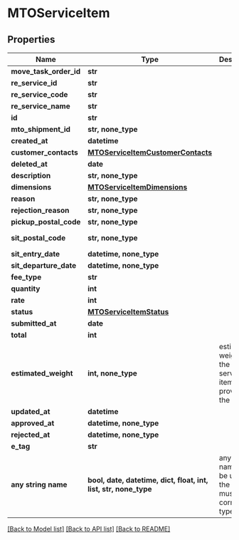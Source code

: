 # MTOServiceItem


## Properties
Name | Type | Description | Notes
------------ | ------------- | ------------- | -------------
**move_task_order_id** | **str** |  | 
**re_service_id** | **str** |  | 
**re_service_code** | **str** |  | 
**re_service_name** | **str** |  | 
**id** | **str** |  | 
**mto_shipment_id** | **str, none_type** |  | [optional] 
**created_at** | **datetime** |  | [optional] 
**customer_contacts** | [**MTOServiceItemCustomerContacts**](MTOServiceItemCustomerContacts.md) |  | [optional] 
**deleted_at** | **date** |  | [optional] 
**description** | **str, none_type** |  | [optional] 
**dimensions** | [**MTOServiceItemDimensions**](MTOServiceItemDimensions.md) |  | [optional] 
**reason** | **str, none_type** |  | [optional] 
**rejection_reason** | **str, none_type** |  | [optional] 
**pickup_postal_code** | **str, none_type** |  | [optional] 
**sit_postal_code** | **str, none_type** |  | [optional] [readonly] 
**sit_entry_date** | **datetime, none_type** |  | [optional] 
**sit_departure_date** | **datetime, none_type** |  | [optional] 
**fee_type** | **str** |  | [optional] 
**quantity** | **int** |  | [optional] 
**rate** | **int** |  | [optional] 
**status** | [**MTOServiceItemStatus**](MTOServiceItemStatus.md) |  | [optional] 
**submitted_at** | **date** |  | [optional] 
**total** | **int** |  | [optional] 
**estimated_weight** | **int, none_type** | estimated weight of the shuttle service item provided by the prime | [optional] 
**updated_at** | **datetime** |  | [optional] 
**approved_at** | **datetime, none_type** |  | [optional] 
**rejected_at** | **datetime, none_type** |  | [optional] 
**e_tag** | **str** |  | [optional] 
**any string name** | **bool, date, datetime, dict, float, int, list, str, none_type** | any string name can be used but the value must be the correct type | [optional]

[[Back to Model list]](../README.md#documentation-for-models) [[Back to API list]](../README.md#documentation-for-api-endpoints) [[Back to README]](../README.md)


